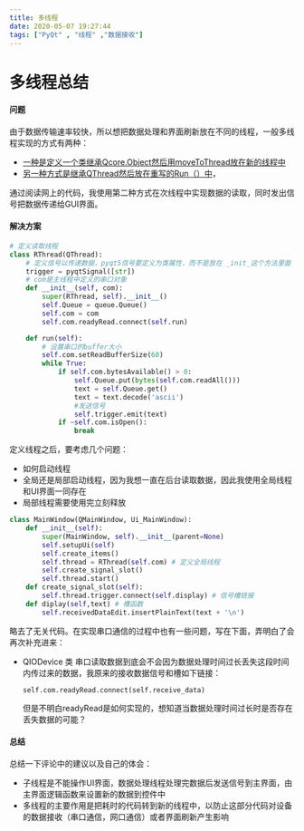 ```yaml
---
title: 多线程
date: 2020-05-07 19:27:44
tags: ["PyQt" , "线程" ,"数据接收"]
---
```

# 多线程总结

#### 问题

由于数据传输速率较快，所以想把数据处理和界面刷新放在不同的线程，一般多线程实现的方式有两种：

- [一种是定义一个类继承Qcore.Object然后用moveToThread放在新的线程中](https://blog.csdn.net/qq_39607437/article/details/79213717)
- [另一种方式是继承QThread然后放在重写的Run（）中](https://zhuanlan.zhihu.com/p/39178265)，

通过阅读网上的代码，我使用第二种方式在次线程中实现数据的读取，同时发出信号把数据传递给GUI界面。

#### 解决方案

```python
# 定义读取线程
class RThread(QThread):
    # 定义信号以传递数据，pyqt5信号要定义为类属性，而不是放在 _init_这个方法里面
    trigger = pyqtSignal([str])
	# com是主线程中定义的串口对象
    def __init__(self, com):
        super(RThread, self).__init__()
        self.Queue = queue.Queue()
        self.com = com
        self.com.readyRead.connect(self.run)

    def run(self):
        # 设置串口的buffer大小
        self.com.setReadBufferSize(60)
        while True:
            if self.com.bytesAvailable() > 0:
                self.Queue.put(bytes(self.com.readAll()))
                text = self.Queue.get()
                text = text.decode('ascii')
                #发送信号
                self.trigger.emit(text)
            if ~self.com.isOpen():
                break
```

定义线程之后，要考虑几个问题：

- 如何启动线程
- 全局还是局部启动线程，因为我想一直在后台读取数据，因此我使用全局线程和UI界面一同存在
- 局部线程需要使用完立刻释放

```python
class MainWindow(QMainWindow, Ui_MainWindow):
    def __init__(self):
        super(MainWindow, self).__init__(parent=None)
        self.setupUi(self)
        self.create_items()
        self.thread = RThread(self.com) # 定义全局线程
        self.create_signal_slot()
        self.thread.start()
    def create_signal_slot(self):
        self.thread.trigger.connect(self.display) # 信号槽链接
    def diplay(self,text) # 槽函数
        self.receivedDataEdit.insertPlainText(text + '\n') 
```

略去了无关代码。在实现串口通信的过程中也有一些问题，写在下面，弄明白了会再次补充进来：

- QIODevice 类 串口读取数据到底会不会因为数据处理时间过长丢失这段时间内传过来的数据，我原来的接收数据信号和槽如下链接：

  ```
  self.com.readyRead.connect(self.receive_data)
  ```

  但是不明白readyRead是如何实现的，想知道当数据处理时间过长时是否存在丢失数据的可能？

#### 总结

总结一下评论中的建议以及自己的体会：

- 子线程是不能操作UI界面，数据处理线程处理完数据后发送信号到主界面，由主界面逻辑函数来设置新的数据到控件中
- 多线程的主要作用是把耗时的代码转到新的线程中，以防止这部分代码对设备的数据接收（串口通信，网口通信）或者界面刷新产生影响

